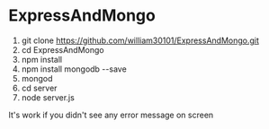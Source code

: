 # ExpressAndMongo

1. git clone https://github.com/william30101/ExpressAndMongo.git
2. cd ExpressAndMongo
3. npm install
4. npm install mongodb --save
5. mongod
6. cd server
7. node server.js

It's work if you didn't see any error message on screen
